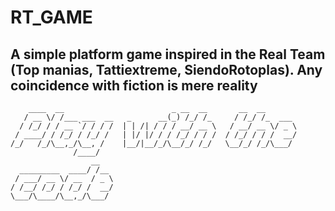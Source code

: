 # RT_GAME
A simple platform game inspired in the Real Team (Top manias, Tattiextreme, SiendoRotoplas). Any coincidence with fiction is mere reality
---
```text
    ____  __                        _ __  __       __  __       
   / __ \/ /___ ___  __   _      __(_) /_/ /_     / /_/ /_  ___ 
  / /_/ / / __ `/ / / /  | | /| / / / __/ __ \   / __/ __ \/ _ \
 / ____/ / /_/ / /_/ /   | |/ |/ / / /_/ / / /  / /_/ / / /  __/
/_/   /_/\__,_/\__, /    |__/|__/_/\__/_/ /_/   \__/_/ /_/\___/ 
              /____/                                            
                  __   
  _________  ____/ /__ 
 / ___/ __ \/ __  / _ \
/ /__/ /_/ / /_/ /  __/
\___/\____/\__,_/\___/ 
                       
